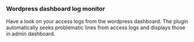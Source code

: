 ### Wordpress dashboard log monitor
Have a look on your access logs from the wordpress dashboard.
The plugin automatically seeks problematic lines from access logs and displays those in admin dashboard.
